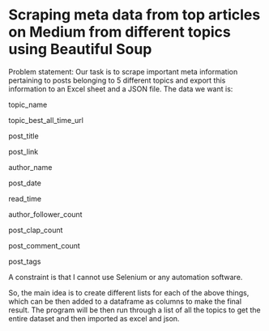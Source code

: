 # Scraping meta data from top articles on Medium from different topics using Beautiful Soup

Problem statement: Our task is to scrape important meta information pertaining to posts belonging to 5 different topics and export this information to an Excel sheet and a JSON file. The data we want is:

topic_name

topic_best_all_time_url

post_title

post_link

author_name

post_date 

read_time

author_follower_count 

post_clap_count

post_comment_count

post_tags 

A constraint is that I cannot use Selenium or any automation software.

So, the main idea is to create different lists for each of the above things, which can be then added to a dataframe as columns to make the final result.
The program will be then run through a list of all the topics to get the entire dataset and then imported as excel and json.
